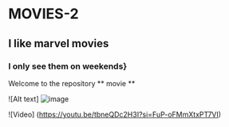 # MOVIES-2
## I like marvel movies
### I only see them on weekends}
Welcome to the repository ** movie ** 

![Alt text] ![image](https://github.com/user-attachments/assets/c9517c7a-e227-4f19-ad02-1fe3a59895a2)

![Video] (https://youtu.be/tbneQDc2H3I?si=FuP-oFMmXtxPT7VI)
